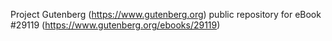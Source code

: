 Project Gutenberg (https://www.gutenberg.org) public repository for eBook #29119 (https://www.gutenberg.org/ebooks/29119)

